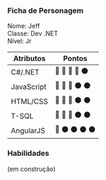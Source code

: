 ### Ficha de Personagem

Nome: Jeff  
Classe: Dev .NET  
Nível: Jr  

Atributos  | Pontos
---------- | ---------
C#/.NET    | :star2: :star2: :star2: :star2: :black_circle:
JavaScript | :star2: :star2: :star2: :black_circle: :black_circle:
HTML/CSS   | :star2: :star2: :star2: :black_circle: :black_circle:
T-SQL      | :star2: :star2: :star2: :black_circle: :black_circle:
AngularJS  | :star2: :black_circle: :black_circle: :black_circle: :black_circle:

### Habilidades



(em construção)


<!--
**fergo8/fergo8** is a ✨ _special_ ✨ repository because its `README.md` (this file) appears on your GitHub profile.

Here are some ideas to get you started:

- 🔭 I’m currently working on ...
- 🌱 I’m currently learning ...
- 👯 I’m looking to collaborate on ...
- 🤔 I’m looking for help with ...
- 💬 Ask me about ...
- 📫 How to reach me: ...
- 😄 Pronouns: ...
- ⚡ Fun fact: ...
-->
